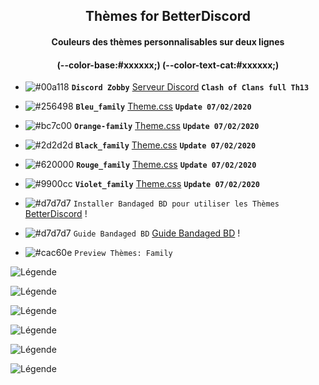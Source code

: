 <h2 align="center">Thèmes for BetterDiscord</h2>
<h4 align="center">Couleurs des thèmes personnalisables sur deux lignes</h4>
<h4 align="center">(--color-base:#xxxxxx;)  (--color-text-cat:#xxxxxx;)</h4>

- ![#00a118](https://placehold.it/15/00a118/b5e853?text=+) **`Discord Zobby`** [Serveur Discord](https://discord.gg/jStesM5) **`Clash of Clans full Th13`**

- ![#256498](https://placehold.it/15/256498/b5e853?text=+) **`Bleu_family`** [Theme.css](https://bibitor31.github.io/Bibitor-Themes/Bleu_family.theme.css) **`Update 07/02/2020`**

- ![#bc7c00](https://placehold.it/15/bc7c00/b5e853?text=+) **`Orange-family`** [Theme.css](https://bibitor31.github.io/Bibitor-Themes/Orange-family.theme.css) **`Update 07/02/2020`**

- ![#2d2d2d](https://placehold.it/15/2d2d2d/b5e853?text=+) **`Black_family`** [Theme.css](https://bibitor31.github.io/Bibitor-Themes/Gris-family.theme.css) **`Update 07/02/2020`**

- ![#620000](https://placehold.it/15/620000/b5e853?text=+) **`Rouge_family`** [Theme.css](https://bibitor31.github.io/Bibitor-Themes/Rouge-family.theme.css) **`Update 07/02/2020`**

- ![#9900cc](https://placehold.it/15/9900cc/b5e853?text=+) **`Violet_family`** [Theme.css](https://bibitor31.github.io/Bibitor-Themes/Violet-family.theme.css) **`Update 07/02/2020`**

- ![#d7d7d7](https://placehold.it/15/d7d7d7/b5e853?text=+) `Installer Bandaged BD pour utiliser les Thèmes`  [BetterDiscord](https://betterdiscord.net/home/) !

- ![#d7d7d7](https://placehold.it/15/d7d7d7/b5e853?text=+) `Guide Bandaged BD`  [Guide Bandaged BD](https://0x71.cc/bd/guide/) !

- ![#cac60e](https://placehold.it/15/cac60e/b5e853?text=+) `Preview Thèmes: Family`

![Légende](https://i.imgur.com/7N1W8Nq.png)

![Légende](https://i.imgur.com/Ut6MaRl.png)

![Légende](https://i.imgur.com/v3huZWo.png)

![Légende](https://i.imgur.com/CldmvZx.png)

![Légende](https://i.imgur.com/AkAlT1C.png)

![Légende](https://i.imgur.com/ycId5qZ.png)

